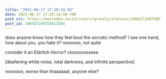 ```yaml
---
title: "2021-06-17 17:29:14.58"
date: 2021-06-17 17:29:14.58 +00
post_uri: https://mastodon.social/users/gravely/statuses/106427249758613284
post_id: 106427249758613284
---
```

does anyone know how they feel bout the socratic method? I see one hand, how about you. you hate it? noooooo, not quite

consider it an Eldritch Horror? clooooossseee

[deafening white noise, total darkness, and infinite perspective]

noooooo, worse than thaaaaaat, anyone else?


